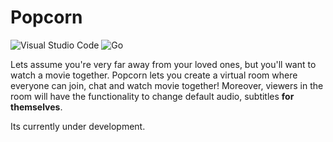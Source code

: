 # Popcorn
![Visual Studio Code](https://img.shields.io/badge/Visual%20Studio%20Code-0078d7.svg?style=for-the-badge&logo=visual-studio-code&logoColor=white)
![Go](https://img.shields.io/badge/go-%2300ADD8.svg?style=for-the-badge&logo=go&logoColor=white)

Lets assume you're very far away from your loved ones, but you'll want to watch a movie together. 
Popcorn lets you create a virtual room where everyone can join, chat and watch movie together! 
Moreover, viewers in the room will have the functionality to change default audio, subtitles **for themselves**.

Its currently under development.
